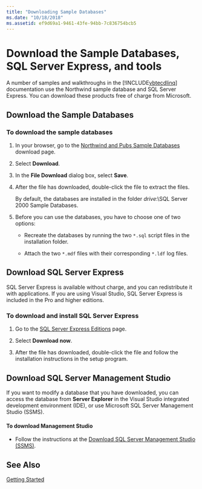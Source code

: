 ```yaml
---
title: "Downloading Sample Databases"
ms.date: "10/18/2018"
ms.assetid: ef9d69a1-9461-43fe-94bb-7c836754bcb5
---
```

# Download the Sample Databases, SQL Server Express, and tools
A number of samples and walkthroughs in the [!INCLUDE[vbtecdlinq](../../../../../../includes/vbtecdlinq-md.md)] documentation use the Northwind sample database and SQL Server Express. You can download these products free of charge from Microsoft.

## Download the Sample Databases

### To download the sample databases

1.  In your browser, go to the [Northwind and Pubs Sample Databases](https://go.microsoft.com/fwlink?linkid=64296) download page.  
  
1.  Select **Download**.  
  
1.  In the **File Download** dialog box, select **Save**.  
  
1.  After the file has downloaded, double-click the file to extract the files.  
  
     By default, the databases are installed in the folder *drive*:\SQL Server 2000 Sample Databases.

1. Before you can use the databases, you have to choose one of two options:

    - Recreate the databases by running the two `*.sql` script files in the installation folder.

    - Attach the two `*.mdf` files with their corresponding `*.ldf` log files.
  
## Download SQL Server Express  
SQL Server Express is available without charge, and you can redistribute it with applications. If you are using Visual Studio, SQL Server Express is included in the Pro and higher editions.  
  
### To download and install SQL Server Express 
  
1.  Go to the [SQL Server Express Editions](https://www.microsoft.com/sql-server/sql-server-editions-express) page.  
  
1.  Select **Download now**. 
  
1.  After the file has downloaded, double-click the file and follow the installation instructions in the setup program.  
  
## Download SQL Server Management Studio
If you want to modify a database that you have downloaded, you can access the database from **Server Explorer** in the Visual Studio integrated development environment (IDE), or use Microsoft SQL Server Management Studio (SSMS).  
  
#### To download Management Studio  
  
-   Follow the instructions at the [Download SQL Server Management Studio (SSMS)](https://docs.microsoft.com/sql/ssms/download-sql-server-management-studio-ssms).  
  
## See Also  
 [Getting Started](../../../../../../docs/framework/data/adonet/sql/linq/getting-started.md)
